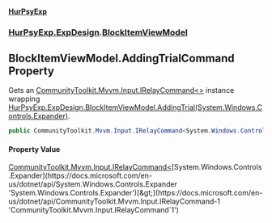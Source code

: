#### [HurPsyExp](index.md 'index')
### [HurPsyExp.ExpDesign](HurPsyExp.ExpDesign.md 'HurPsyExp.ExpDesign').[BlockItemViewModel](HurPsyExp.ExpDesign.BlockItemViewModel.md 'HurPsyExp.ExpDesign.BlockItemViewModel')

## BlockItemViewModel.AddingTrialCommand Property

Gets an [CommunityToolkit.Mvvm.Input.IRelayCommand&lt;&gt;](https://docs.microsoft.com/en-us/dotnet/api/CommunityToolkit.Mvvm.Input.IRelayCommand-1 'CommunityToolkit.Mvvm.Input.IRelayCommand`1') instance wrapping [HurPsyExp.ExpDesign.BlockItemViewModel.AddingTrial(System.Windows.Controls.Expander)](https://docs.microsoft.com/en-us/dotnet/api/HurPsyExp.ExpDesign.BlockItemViewModel.AddingTrial#HurPsyExp_ExpDesign_BlockItemViewModel_AddingTrial_System_Windows_Controls_Expander_ 'HurPsyExp.ExpDesign.BlockItemViewModel.AddingTrial(System.Windows.Controls.Expander)').

```csharp
public CommunityToolkit.Mvvm.Input.IRelayCommand<System.Windows.Controls.Expander> AddingTrialCommand { get; }
```

#### Property Value
[CommunityToolkit.Mvvm.Input.IRelayCommand&lt;](https://docs.microsoft.com/en-us/dotnet/api/CommunityToolkit.Mvvm.Input.IRelayCommand-1 'CommunityToolkit.Mvvm.Input.IRelayCommand`1')[System.Windows.Controls.Expander](https://docs.microsoft.com/en-us/dotnet/api/System.Windows.Controls.Expander 'System.Windows.Controls.Expander')[&gt;](https://docs.microsoft.com/en-us/dotnet/api/CommunityToolkit.Mvvm.Input.IRelayCommand-1 'CommunityToolkit.Mvvm.Input.IRelayCommand`1')